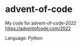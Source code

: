 # advent-of-code

My code for advent-of-code-2022  
https://adventofcode.com/2022

Language: Python  
